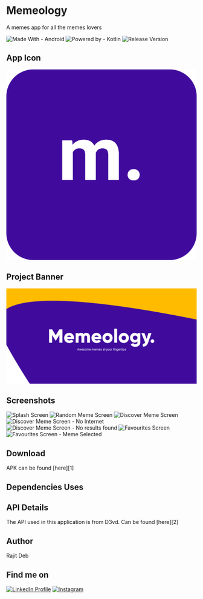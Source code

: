 # Memeology
A memes app for all the memes lovers

![Made With - Android](https://img.shields.io/badge/Made_With-Android-2ea44f?logo=android)
![Powered by - Kotlin](https://img.shields.io/badge/Powered_by-Kotlin-B322E9)
![Release Version](https://img.shields.io/badge/release-v1.0.0-blue)

## App Icon
![App Icon](Screenshots/App%20Icons/Group%208.png)

## Project Banner
![Project Thumbnail](Screenshots/App%20Banner.png)

## Screenshots
![Splash Screen](https://i.postimg.cc/L56sNP68/1.jpg)
![Random Meme Screen](https://i.postimg.cc/SxLwNvfH/2.jpg)
![Discover Meme Screen](https://i.postimg.cc/Bb1zWYvY/3.jpg)
![Discover Meme Screen - No Internet](https://i.postimg.cc/bw8qTbCc/4.jpg)
![Discover Meme Screen - No results found](https://i.postimg.cc/8k6Dgwxg/5.jpg)
![Favourites Screen](https://i.postimg.cc/0yc104KD/6.jpg)
![Favourites Screen - Meme Selected](https://i.postimg.cc/sxptQHRB/7.jpg)

## Download
APK can be found [here][1]

## Dependencies Uses


## API Details
The API used in this application is from D3vd. Can be found [here][2]

## Author
Rajit Deb

## Find me on
[![LinkedIn Profile](https://img.shields.io/badge/LinkedIn-0077B5?style=for-the-badge&logo=linkedin&logoColor=white)](https://www.linkedin.com/in/imrajit/)
[![Instagram](https://img.shields.io/badge/Instagram-E4405F?style=for-the-badge&logo=instagram&logoColor=white)](https://www.instagram.com/rajit.deb/)
